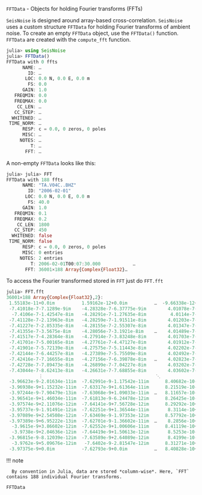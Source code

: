 `FFTData` - Objects for holding Fourier transforms (FFTs)

`SeisNoise` is designed around array-based cross-correlation. `SeisNoise` uses a custom
structure `FFTData` for holding Fourier transforms of ambient noise. To create
an empty `FFTData` object, use the `FFTData()` function. `FFTData` are created
with the `compute_fft` function.

```julia
julia> using SeisNoise
julia> FFTData()
FFTData with 0 ffts
      NAME: …
        ID: …
       LOC: 0.0 N, 0.0 E, 0.0 m
        FS: 0.0
      GAIN: 1.0
   FREQMIN: 0.0
   FREQMAX: 0.0
    CC_LEN: …
   CC_STEP: …
  WHITENED: …
 TIME_NORM: …
      RESP: c = 0.0, 0 zeros, 0 poles
      MISC: …
     NOTES: …
         T: …
       FFT: …

```

A non-empty `FFTData` looks like this:
```julia
julia> julia> FFT
FFTData with 188 ffts
      NAME: "TA.V04C..BHZ"                     
        ID: "2006-02-01"                       
       LOC: 0.0 N, 0.0 E, 0.0 m
        FS: 40.0
      GAIN: 1.0
   FREQMIN: 0.1
   FREQMAX: 0.2
    CC_LEN: 1800                               
   CC_STEP: 450                                
  WHITENED: false                              
 TIME_NORM: false                              
      RESP: c = 0.0, 0 zeros, 0 poles
      MISC: 0 entries                          
     NOTES: 2 entries                          
         T: 2006-02-01T00:07:30.000            …
       FFT: 36001×188 Array{Complex{Float32}…     
```

To access the Fourier transformed stored in `FFT` just do `FFT.fft`

```julia
julia> FFT.fft
36001×188 Array{Complex{Float32},2}:
 1.55183e-11+0.0im          1.59162e-12+0.0im          …  -9.66338e-12+0.0im        
 -7.41018e-7-7.1289e-9im    -4.28328e-7-6.37775e-9im        4.01078e-7-2.87796e-9im
  -7.4106e-7-1.42547e-8im   -4.28291e-7-1.27635e-8im         4.0114e-7-5.75133e-9im
 -7.41128e-7-2.13963e-8im   -4.28259e-7-1.91511e-8im        4.01203e-7-8.65502e-9im
 -7.41227e-7-2.85335e-8im   -4.28155e-7-2.55307e-8im        4.01347e-7-1.15261e-8im
 -7.41355e-7-3.5675e-8im    -4.28056e-7-3.1921e-8im    …    4.01489e-7-1.44173e-8im
 -7.41517e-7-4.28364e-8im   -4.27914e-7-3.83248e-8im        4.01703e-7-1.7313e-8im  
 -7.41701e-7-5.00165e-8im   -4.27761e-7-4.47127e-8im        4.01912e-7-2.02371e-8im
 -7.41901e-7-5.72139e-8im   -4.27575e-7-5.11443e-8im        4.02202e-7-2.31354e-8im
 -7.42144e-7-6.44257e-8im   -4.27389e-7-5.75509e-8im        4.02492e-7-2.60687e-8im
 -7.42416e-7-7.16655e-8im   -4.27156e-7-6.39878e-8im   …    4.02823e-7-2.89802e-8im
 -7.42728e-7-7.89473e-8im   -4.26899e-7-7.04227e-8im        4.03202e-7-3.19224e-8im
 -7.43044e-7-8.62413e-8im   -4.26631e-7-7.68855e-8im        4.03602e-7-3.48864e-8im
            ⋮                                          ⋱                            
 -3.96623e-9-2.01634e-11im  -7.62991e-9-1.17542e-11im      8.40682e-10-2.82507e-12im
 -3.96938e-9+1.15232e-11im  -7.63317e-9+1.61364e-11im      8.21519e-10-1.31251e-11im
 -3.97244e-9-7.90479e-13im  -7.63068e-9+1.09033e-11im  …   8.11657e-10-5.99587e-12im
 -3.96541e-9+1.46034e-11im  -7.61813e-9-6.24478e-12im      8.26425e-10-6.05316e-12im
 -3.97574e-9+2.11076e-12im  -7.64141e-9+7.56728e-12im      8.29292e-10+1.46063e-11im
 -3.95737e-9-1.91491e-12im  -7.62251e-9+1.36544e-11im       8.3114e-10+1.63336e-12im
 -3.97089e-9+2.54508e-12im  -7.63469e-9-1.97353e-12im      8.57792e-10+8.34888e-14im
 -3.97389e-9+6.95222e-13im  -7.62701e-9-1.36602e-11im  …    8.2856e-10+1.14622e-11im
  -3.9615e-9+3.86602e-12im  -7.62552e-9+1.00606e-11im      8.41119e-10+1.14961e-11im
  -3.9738e-9+2.04636e-12im  -7.64419e-9+1.50613e-12im       8.5253e-10-3.44774e-12im
 -3.96815e-9-8.12039e-12im  -7.63589e-9+2.64089e-12im       8.4199e-10-4.30272e-12im
  -3.9762e-9+5.09676e-12im   -7.6402e-9-2.81547e-12im      8.31271e-10+3.22448e-12im
 -3.97375e-9+0.0im          -7.62793e-9+0.0im          …   8.40828e-10+0.0im      
```
!!! note

      By convention in Julia, data are stored *column-wise*. Here, `FFT` contains 188 individual Fourier transforms.

```@docs
FFTData
```
